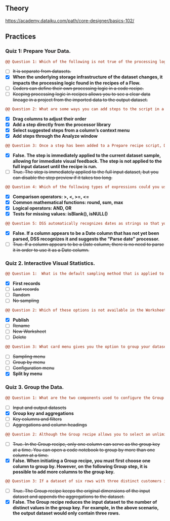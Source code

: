 ## Theory
https://academy.dataiku.com/path/core-designer/basics-102/

## Practices
### Quiz 1: Prepare Your Data.
``` diff
@@ Question 1: Which of the following is not true of the processing logic in DSS?@@
```
- [ ] ~~It is separate from datasets.~~
- [x] **When the underlying storage infrastructure of the dataset changes, it impacts the processing logic found in the recipes of a Flow.**
- [ ] ~~Coders can define their own processing logic in a code recipe.~~
- [ ] ~~Keeping processing logic in recipes allows you to see a clear data lineage in a project from the imported data to the output dataset.~~

``` diff
@@ Question 2: What are some ways you can add steps to the script in a Prepare Recipe? (Select all that apply.)@@
```
- [x] **Drag columns to adjust their order**
- [x] **Add a step directly from the processor library**
- [x] **Select suggested steps from a column’s context menu**
- [x] **Add steps through the Analyze window**
 
``` diff
@@ Question 3: Once a step has been added to a Prepare recipe script, DSS immediately applies that step to the full input dataset.@@
```
- [x] **False. The step is immediately applied to the current dataset sample, allowing for immediate visual feedback. The step is not applied to the full input dataset until the recipe is run.**
- [ ] ~~True. The step is immediately applied to the full input dataset, but you can disable the step preview if it takes too long.~~
 
``` diff
@@ Question 4: Which of the following types of expressions could you use in a Dataiku Formula step? Select all that apply@@
```
- [x] **Comparison operators: >, <, >=, <=**
- [x] **Common mathematical functions: round, sum, max**
- [x] **Logical operators: AND, OR**
- [x] **Tests for missing values: isBlank(), isNULL()**

``` diff
@@ Question 5: DSS automatically recognizes dates as strings so that you don’t have to parse them.@@
```
- [x] **False. If a column appears to be a Date column that has not yet been parsed, DSS recognizes it and suggests the "Parse date" processor.**
- [ ] ~~True. If a column appears to be a Date column, there is no need to parse it in order to use it as a Date column.~~

### Quiz 2. Interactive Visual Statistics.
``` diff
@@ Question 1:  What is the default sampling method that is applied to the dataset in the worksheet?@@
```
- [x] **First records**
- [ ] ~~Last records~~
- [ ] ~~Random~~
- [ ] ~~No sampling~~

``` diff
@@ Question 2: Which of these options is not available in the Worksheet drop-down menu?@@
```
- [x] **Publish**
- [ ] ~~Rename~~
- [ ] ~~New Worksheet~~
- [ ] ~~Delete~~

``` diff
@@ Question 3: What card menu gives you the option to group your dataset by a specified variable, so that you can perform computations on each data subgroup?@@
```
- [ ] ~~Sampling menu~~
- [ ] ~~Group by menu~~
- [ ] ~~Configuration menu~~
- [x] **Split by menu**

### Quiz 3. Group the Data.
``` diff
@@ Question 1: What are the two components used to configure the Group recipe?@@
```
- [ ] ~~Input and output datasets~~
- [x] **Group key and aggregations**
- [ ] ~~Key columns and filters~~
- [ ] ~~Aggregations and column headings~~
 
``` diff
@@ Question 2: Although the Group recipe allows you to select an unlimited number of aggregations, you may only select one column as the group key.@@
```
- [ ] ~~True. In the Group recipe, only one column can serve as the group key at a time. You can open a code notebook to group by more than one column at a time.~~
- [x] **False. When initiating a Group recipe, you must first choose one column to group by. However, on the following Group step, it is possible to add more columns to the group key.**

``` diff
@@ Question 3: If a dataset of six rows with three distinct customers is grouped by customers, the output dataset will also contain six rows.@@
```
- [ ] ~~True. The Group recipe keeps the original dimensions of the input dataset and appends the aggregations to the dataset.~~
- [x] **False. The Group recipe reduces the input dataset to the number of distinct values in the group key. For example, in the above scenario, the output dataset would only contain three rows.**
